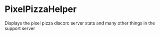 # PixelPizzaHelper
Displays the pixel pizza discord server stats and many other things in the support server
